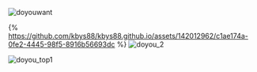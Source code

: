 
![doyouwant](https://github.com/kbys88/kbys88.github.io/assets/142012962/40230c40-c405-4172-8a3c-1bef67060d0d)

{% https://github.com/kbys88/kbys88.github.io/assets/142012962/c1ae174a-0fe2-4445-98f5-8916b56693dc %}
![doyou_2](https://github.com/kbys88/kbys88.github.io/assets/142012962/f8b1e6c5-bed1-4f3f-be0f-65718ba744b3)

![doyou_top1](https://github.com/kbys88/kbys88.github.io/assets/142012962/c88b4101-dda4-4d25-86ec-fc49100cf78d)
